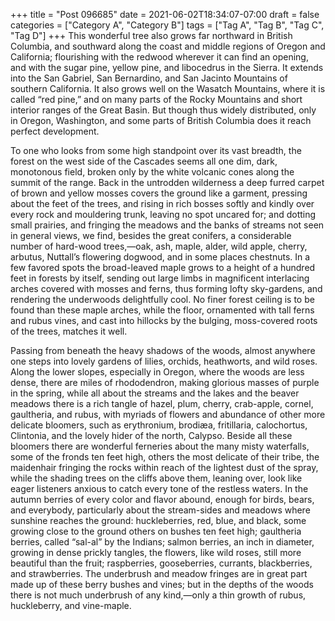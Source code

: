 +++
title = "Post 096685"
date = 2021-06-02T18:34:07-07:00
draft = false
categories = ["Category A", "Category B"]
tags = ["Tag A", "Tag B", "Tag C", "Tag D"]
+++
This wonderful tree also grows far northward in British Columbia, and southward along the coast and middle regions of Oregon and California; flourishing with the redwood wherever it can find an opening, and with the sugar pine, yellow pine, and libocedrus in the Sierra. It extends into the San Gabriel, San Bernardino, and San Jacinto Mountains of southern California. It also grows well on the Wasatch Mountains, where it is called “red pine,” and on many parts of the Rocky Mountains and short interior ranges of the Great Basin. But though thus widely distributed, only in Oregon, Washington, and some parts of British Columbia does it reach perfect development.

To one who looks from some high standpoint over its vast breadth, the forest on the west side of the Cascades seems all one dim, dark, monotonous field, broken only by the white volcanic cones along the summit of the range. Back in the untrodden wilderness a deep furred carpet of brown and yellow mosses covers the ground like a garment, pressing about the feet of the trees, and rising in rich bosses softly and kindly over every rock and mouldering trunk, leaving no spot uncared for; and dotting small prairies, and fringing the meadows and the banks of streams not seen in general views, we find, besides the great conifers, a considerable number of hard-wood trees,—oak, ash, maple, alder, wild apple, cherry, arbutus, Nuttall’s flowering dogwood, and in some places chestnuts. In a few favored spots the broad-leaved maple grows to a height of a hundred feet in forests by itself, sending out large limbs in magnificent interlacing arches covered with mosses and ferns, thus forming lofty sky-gardens, and rendering the underwoods delightfully cool. No finer forest ceiling is to be found than these maple arches, while the floor, ornamented with tall ferns and rubus vines, and cast into hillocks by the bulging, moss-covered roots of the trees, matches it well.

Passing from beneath the heavy shadows of the woods, almost anywhere one steps into lovely gardens of lilies, orchids, heathworts, and wild roses. Along the lower slopes, especially in Oregon, where the woods are less dense, there are miles of rhododendron, making glorious masses of purple in the spring, while all about the streams and the lakes and the beaver meadows there is a rich tangle of hazel, plum, cherry, crab-apple, cornel, gaultheria, and rubus, with myriads of flowers and abundance of other more delicate bloomers, such as erythronium, brodiæa, fritillaria, calochortus, Clintonia, and the lovely hider of the north, Calypso. Beside all these bloomers there are wonderful ferneries about the many misty waterfalls, some of the fronds ten feet high, others the most delicate of their tribe, the maidenhair fringing the rocks within reach of the lightest dust of the spray, while the shading trees on the cliffs above them, leaning over, look like eager listeners anxious to catch every tone of the restless waters. In the autumn berries of every color and flavor abound, enough for birds, bears, and everybody, particularly about the stream-sides and meadows where sunshine reaches the ground: huckleberries, red, blue, and black, some growing close to the ground others on bushes ten feet high; gaultheria berries, called “sal-al” by the Indians; salmon berries, an inch in diameter, growing in dense prickly tangles, the flowers, like wild roses, still more beautiful than the fruit; raspberries, gooseberries, currants, blackberries, and strawberries. The underbrush and meadow fringes are in great part made up of these berry bushes and vines; but in the depths of the woods there is not much underbrush of any kind,—only a thin growth of rubus, huckleberry, and vine-maple.
